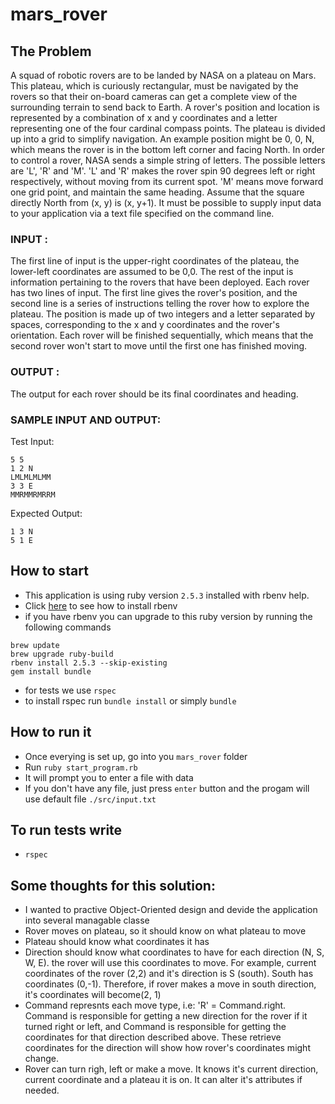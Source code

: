 # mars_rover

## The Problem
A squad of robotic rovers are to be landed by NASA on a plateau on Mars. This plateau,
which is curiously rectangular, must be navigated by the rovers so that their on-board
cameras can get a complete view of the surrounding terrain to send back to Earth. A rover's
position and location is represented by a combination of x and y coordinates and a letter
representing one of the four cardinal compass points. The plateau is divided up into a grid to
simplify navigation. An example position might be 0, 0, N, which means the rover is in the
bottom left corner and facing North. In order to control a rover, NASA sends a simple string
of letters. The possible letters are 'L', 'R' and 'M'. 'L' and 'R' makes the rover spin 90 degrees
left or right respectively, without moving from its current spot. 'M' means move forward one
grid point, and maintain the same heading.
Assume that the square directly North from (x, y) is (x, y+1).
It must be possible to supply input data to your application via a text file specified on the
command line.

### INPUT :
The first line of input is the upper-right coordinates of the plateau, the lower-left coordinates
are assumed to be 0,0.
The rest of the input is information pertaining to the rovers that have been deployed. Each
rover has two lines of input. The first line gives the rover's position, and the second line is a
series of instructions telling the rover how to explore the plateau. The position is made up of
two integers and a letter separated by spaces, corresponding to the x and y coordinates and
the rover's orientation.
Each rover will be finished sequentially, which means that the second rover won't start to
move until the first one has finished moving.
### OUTPUT :
The output for each rover should be its final coordinates and heading.


### SAMPLE INPUT AND OUTPUT:
Test Input:
```
5 5
1 2 N
LMLMLMLMM
3 3 E
MMRMMRMRRM
```
Expected Output:

```
1 3 N
5 1 E
```

## How to start

* This application is using ruby version `2.5.3` installed with rbenv help.
* Click [here](https://gorails.com/setup/osx/10.14-mojave) to see how to install rbenv
* if you have rbenv you can upgrade to this ruby version by running the following commands
```
brew update
brew upgrade ruby-build
rbenv install 2.5.3 --skip-existing
gem install bundle
```

* for tests we use `rspec`
* to install rspec run `bundle install` or simply `bundle`

## How to run it
* Once everying is set up, go into you `mars_rover` folder 
* Run `ruby start_program.rb`
* It will prompt you to enter a file with data
* If you don't have any file, just press `enter` button and the progam will use default file `./src/input.txt`

## To run tests write
* `rspec`

## Some thoughts for this solution:
* I wanted to practive Object-Oriented design and devide the application into several managable classe
* Rover moves on plateau, so it should know on what plateau to move
* Plateau should know what coordinates it has
* Direction should know what coordinates to have for each direction (N, S, W, E). the rover will use this coordinates to move. For example, current coordinates of the rover (2,2) and it's direction is S (south). South has coordinates (0,-1).
Therefore, if rover makes a move in south direction, it's coordinates will become(2, 1)
* Command represnts each move type, i.e:  'R' = Command.right. Command is responsible for getting a new direction for the rover if it turned right or left, and Command is responsible for getting the coordinates for that direction described above.
These retrieve coordinates for the direction will show how rover's coordinates might change.
* Rover can turn righ, left or make a move. It knows it's current direction, current coordinate and a plateau it is on. It can alter it's attributes if needed. 
